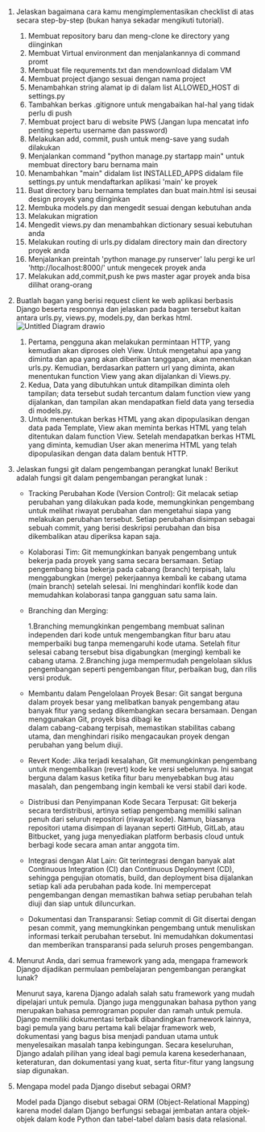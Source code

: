 1. Jelaskan bagaimana cara kamu mengimplementasikan checklist di atas secara step-by-step (bukan hanya sekadar mengikuti tutorial).
   1. Membuat repository baru dan meng-clone ke directory yang diinginkan
   2. Membuat Virtual environment dan menjalankannya di command promt
   3. Membuat file requrements.txt dan mendownload didalam VM
   4. Membuat project django sesuai dengan nama project
   5. Menambahkan string alamat ip di dalam list ALLOWED_HOST di settings.py
   6. Tambahkan berkas .gitignore untuk mengabaikan hal-hal yang tidak perlu di push
   7. Membuat project baru di website PWS (Jangan lupa mencatat info penting sepertu username dan password)
   8.  Melakukan add, commit, push untuk meng-save yang sudah dilakukan
   9.  Menjalankan command "python manage.py startapp main" untuk membuat directory baru bernama main
   10. Menambahkan "main" didalam list INSTALLED_APPS didalam file settings.py untuk mendaftarkan aplikasi 'main' ke proyek
   11. Buat directory baru bernama templates dan buat main.html isi seusai design proyek yang diinginkan
   12. Membuka models.py dan mengedit sesuai dengan kebutuhan anda
   13. Melakukan migration
   14. Mengedit views.py dan menambahkan dictionary sesuai kebutuhan anda
   15. Melakukan routing di urls.py didalam directory main dan directory proyek anda
   16. Menjalankan preintah 'python manage.py runserver' lalu pergi ke url 'http://localhost:8000/' untuk mengecek proyek anda
   17. Melakukan add,commit,push ke pws master agar proyek anda bisa dilihat orang-orang

2. Buatlah bagan yang berisi request client ke web aplikasi berbasis Django beserta responnya dan jelaskan pada bagan tersebut kaitan antara urls.py, views.py, models.py, dan berkas html.
   ![Untitled Diagram drawio](https://github.com/user-attachments/assets/9ef27e87-448f-4ce7-821d-78bb94589679)

   1. Pertama, pengguna akan melakukan permintaan HTTP, yang kemudian akan diproses oleh View. Untuk mengetahui apa yang diminta dan apa yang akan diberikan tanggapan, akan menentukan 
      urls.py. Kemudian, berdasarkan pattern url yang diminta, akan menentukan function View yang akan dijalankan di Views.py.
   2. Kedua, Data yang dibutuhkan untuk ditampilkan diminta oleh tampilan; data tersebut sudah tercantum dalam function view yang dijalankan, dan tampilan akan mendapatkan field data           yang tersedia di models.py.
   3. Untuk menentukan berkas HTML yang akan dipopulasikan dengan data pada Template, View akan meminta berkas HTML yang telah ditentukan dalam function View. Setelah mendapatkan berkas 
      HTML yang diminta, kemudian User akan menerima HTML yang telah dipopulasikan dengan data dalam bentuk HTTP.
      
3. Jelaskan fungsi git dalam pengembangan perangkat lunak!
   Berikut adalah fungsi git dalam pengembangan perangkat lunak :
   - Tracking Perubahan Kode (Version Control):
   Git melacak setiap perubahan yang dilakukan pada kode, memungkinkan pengembang untuk melihat riwayat perubahan dan mengetahui siapa yang melakukan perubahan tersebut. Setiap perubahan
   disimpan sebagai sebuah commit, yang berisi deskripsi perubahan dan bisa dikembalikan atau diperiksa kapan saja.
   
   - Kolaborasi Tim:
   Git memungkinkan banyak pengembang untuk bekerja pada proyek yang sama secara bersamaan. Setiap pengembang bisa bekerja pada cabang (branch) terpisah, lalu menggabungkan (merge) 
   pekerjaannya kembali ke cabang utama (main branch) setelah selesai. Ini menghindari konflik kode dan memudahkan kolaborasi tanpa gangguan satu sama lain.

   - Branching dan Merging:
   
      1.Branching memungkinkan pengembang membuat salinan independen dari kode untuk mengembangkan fitur baru atau memperbaiki bug tanpa memengaruhi kode utama. Setelah fitur selesai             cabang tersebut bisa digabungkan (merging) kembali ke cabang utama.
      2.Branching juga mempermudah pengelolaan siklus pengembangan seperti pengembangan fitur, perbaikan bug, dan rilis versi produk.

   - Membantu dalam Pengelolaan Proyek Besar:
   Git sangat berguna dalam proyek besar yang melibatkan banyak pengembang atau banyak fitur yang sedang dikembangkan secara bersamaan. Dengan menggunakan Git, proyek bisa dibagi ke   
   dalam cabang-cabang terpisah, memastikan stabilitas cabang utama, dan menghindari risiko mengacaukan proyek dengan perubahan yang belum diuji.

   - Revert Kode:
   Jika terjadi kesalahan, Git memungkinkan pengembang untuk mengembalikan (revert) kode ke versi sebelumnya. Ini sangat berguna dalam kasus ketika fitur baru menyebabkan bug atau 
   masalah, dan pengembang ingin kembali ke versi stabil dari kode.

   - Distribusi dan Penyimpanan Kode Secara Terpusat:
   Git bekerja secara terdistribusi, artinya setiap pengembang memiliki salinan penuh dari seluruh repositori (riwayat kode). Namun, biasanya repositori utama disimpan di layanan seperti 
   GitHub, GitLab, atau Bitbucket, yang juga menyediakan platform berbasis cloud untuk berbagi kode secara aman antar anggota tim.

   - Integrasi dengan Alat Lain:
   Git terintegrasi dengan banyak alat Continuous Integration (CI) dan Continuous Deployment (CD), sehingga pengujian otomatis, build, dan deployment bisa dijalankan setiap kali ada 
   perubahan pada kode. Ini mempercepat pengembangan dengan memastikan bahwa setiap perubahan telah diuji dan siap untuk diluncurkan.

   - Dokumentasi dan Transparansi:
   Setiap commit di Git disertai dengan pesan commit, yang memungkinkan pengembang untuk menuliskan informasi terkait perubahan tersebut. Ini memudahkan dokumentasi dan memberikan 
   transparansi pada seluruh proses pengembangan.

4. Menurut Anda, dari semua framework yang ada, mengapa framework Django dijadikan permulaan pembelajaran pengembangan perangkat lunak?

   Menurut saya, karena Django adalah salah satu framework yang mudah dipelajari untuk pemula. Django juga menggunakan bahasa python yang merupakan bahasa pemrograman populer dan ramah      untuk pemula. Django memiliki dokumentasi terbaik dibandingkan framework lainnya, bagi pemula yang baru pertama kali belajar framework web, dokumentasi yang bagus bisa menjadi panduan    utama untuk menyelesaikan masalah tanpa kebingungan. Secara keseluruhan, Django adalah pilihan yang ideal bagi pemula karena kesederhanaan, keteraturan, dan dokumentasi yang kuat,        serta fitur-fitur yang langsung siap digunakan.

6. Mengapa model pada Django disebut sebagai ORM?

   Model pada Django disebut sebagai ORM (Object-Relational Mapping) karena model dalam Django berfungsi sebagai jembatan antara objek-objek dalam kode Python dan tabel-tabel dalam basis    data relasional.

